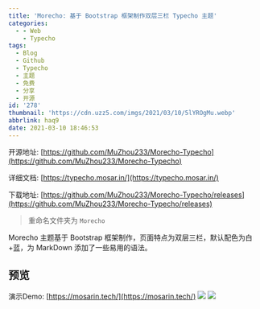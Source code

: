 ```yaml
---
title: 'Morecho: 基于 Bootstrap 框架制作双层三栏 Typecho 主题'
categories:
  - - Web
    - Typecho
tags:
  - Blog
  - Github
  - Typecho
  - 主题
  - 免费
  - 分享
  - 开源
id: '278'
thumbnail: 'https://cdn.uzz5.com/imgs/2021/03/10/5lYROgMu.webp'
abbrlink: haq9
date: 2021-03-10 18:46:53
---
```



开源地址: [https://github.com/MuZhou233/Morecho-Typecho](https://github.com/MuZhou233/Morecho-Typecho) 

详细文档: [https://typecho.mosar.in/](https://typecho.mosar.in/) 

下载地址: [https://github.com/MuZhou233/Morecho-Typecho/releases](https://github.com/MuZhou233/Morecho-Typecho/releases)

> 重命名文件夹为 `Morecho`

Morecho 主题基于 Bootstrap 框架制作，页面特点为双层三栏，默认配色为白+蓝，为 MarkDown 添加了一些易用的语法。

## 预览

演示Demo: [https://mosarin.tech/](https://mosarin.tech/) ![](https://cdn.uzz5.com/imgs/2021/03/10/CvjQlW83.webp) ![](https://cdn.uzz5.com/imgs/2021/03/10/SeDLLojg.webp)